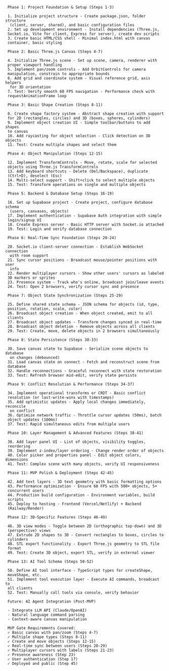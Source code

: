      Phase 1: Project Foundation & Setup (Steps 1-3)

     1. Initialize project structure - Create package.json, folder structure
      (client, server, shared), and basic configuration files
     2. Set up development environment - Install dependencies (Three.js, 
     Socket.io, Vite for client, Express for server), create dev scripts
     3. Create basic HTML/CSS shell - Minimal index.html with canvas 
     container, basic styling

     Phase 2: Basic Three.js Canvas (Steps 4-7)

     4. Initialize Three.js scene - Set up scene, camera, renderer with 
     proper viewport handling
     5. Implement pan/zoom controls - Add OrbitControls for camera 
     manipulation, constrain to appropriate bounds
     6. Add grid and coordinate system - Visual reference grid, axis helpers
      for 3D orientation
     7. Test: Verify smooth 60 FPS navigation - Performance check with 
     requestAnimationFrame loop

     Phase 3: Basic Shape Creation (Steps 8-11)

     8. Create shape factory system - Abstract shape creation with support 
     for 2D (rectangles, circles) and 3D (boxes, spheres, cylinders)
     9. Implement object creation UI - Simple toolbar/buttons to add shapes 
     to canvas
     10. Add raycasting for object selection - Click detection on 3D objects
     11. Test: Create multiple shapes and select them

     Phase 4: Object Manipulation (Steps 12-15)

     12. Implement TransformControls - Move, rotate, scale for selected 
     objects using Three.js TransformControls
     13. Add keyboard shortcuts - Delete (Del/Backspace), duplicate 
     (Ctrl+D), deselect (Esc)
     14. Multi-select support - Shift+click to select multiple objects
     15. Test: Transform operations on single and multiple objects

     Phase 5: Backend & Database Setup (Steps 16-19)

     16. Set up Supabase project - Create project, configure database schema
      (users, canvases, objects)
     17. Implement authentication - Supabase Auth integration with simple 
     login/signup UI
     18. Create Express server - Basic HTTP server with Socket.io attached
     19. Test: Login and verify database connection

     Phase 6: Real-Time Sync Foundation (Steps 20-24)

     20. Socket.io client-server connection - Establish WebSocket connection
      with room support
     21. Sync cursor positions - Broadcast mouse/pointer positions with user
      info
     22. Render multiplayer cursors - Show other users' cursors as labeled 
     3D markers or sprites
     23. Presence system - Track who's online, broadcast join/leave events
     24. Test: Open 2 browsers, verify cursor sync and presence

     Phase 7: Object State Synchronization (Steps 25-29)

     25. Define shared state schema - JSON schema for objects (id, type, 
     position, rotation, scale, color)
     26. Broadcast object creation - When object created, emit to all 
     clients
     27. Broadcast object updates - Transform changes synced in real-time
     28. Broadcast object deletion - Remove objects across all clients
     29. Test: Create, move, delete objects in 2 browsers simultaneously

     Phase 8: State Persistence (Steps 30-33)

     30. Save canvas state to Supabase - Serialize scene objects to database
      on changes (debounced)
     31. Load canvas state on connect - Fetch and reconstruct scene from 
     database
     32. Handle reconnections - Graceful reconnect with state restoration
     33. Test: Refresh browser mid-edit, verify state persists

     Phase 9: Conflict Resolution & Performance (Steps 34-37)

     34. Implement operational transforms or CRDT - Basic conflict 
     resolution (or last-write-wins with timestamps)
     35. Add optimistic updates - Apply local changes immediately, reconcile
      on conflict
     36. Optimize network traffic - Throttle cursor updates (50ms), batch 
     object updates (100ms)
     37. Test: Rapid simultaneous edits from multiple users

     Phase 10: Layer Management & Advanced Features (Steps 38-41)

     38. Add layer panel UI - List of objects, visibility toggles, 
     reordering
     39. Implement z-index/layer ordering - Change render order of objects
     40. Color picker and properties panel - Edit object colors, dimensions
     41. Test: Complex scene with many objects, verify UI responsiveness

     Phase 11: MVP Polish & Deployment (Steps 42-45)

     42. Add text layers - 3D text geometry with basic formatting options
     43. Performance optimization - Ensure 60 FPS with 500+ objects, 5+ 
     concurrent users
     44. Production build configuration - Environment variables, build 
     scripts
     45. Deploy to hosting - Frontend (Vercel/Netlify) + Backend 
     (Railway/Render)

     Phase 12: 3D-Specific Features (Steps 46-49)

     46. 3D view modes - Toggle between 2D (orthographic top-down) and 3D 
     (perspective) views
     47. Extrude 2D shapes to 3D - Convert rectangles to boxes, circles to 
     cylinders
     48. STL export functionality - Export Three.js geometry to STL file 
     format
     49. Test: Create 3D object, export STL, verify in external viewer

     Phase 13: AI Tool Schema (Steps 50-52)

     50. Define AI tool interface - TypeScript types for createShape, 
     moveShape, etc.
     51. Implement tool execution layer - Execute AI commands, broadcast to 
     all clients
     52. Test: Manually call tools via console, verify behavior

     Future: AI Agent Integration (Post-MVP)

     - Integrate LLM API (Claude/OpenAI)
     - Natural language command parsing
     - Context-aware canvas manipulation

     MVP Gate Requirements Covered:
     ✓ Basic canvas with pan/zoom (Steps 4-7)
     ✓ Multiple shape types (Steps 8-11)
     ✓ Create and move objects (Steps 12-15)
     ✓ Real-time sync between users (Steps 20-29)
     ✓ Multiplayer cursors with labels (Steps 21-23)
     ✓ Presence awareness (Step 23)
     ✓ User authentication (Step 17)
     ✓ Deployed and public (Step 45)
